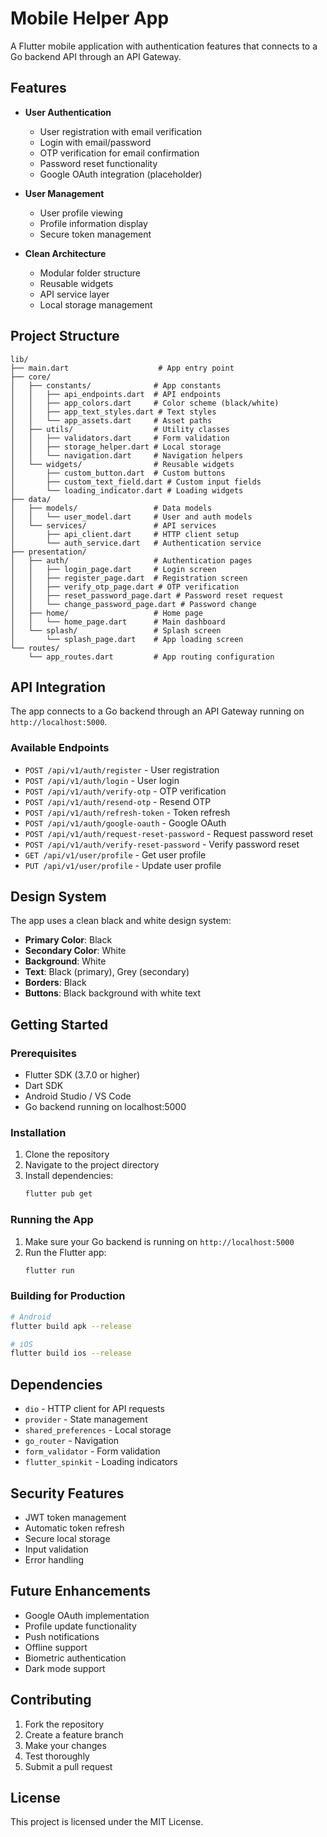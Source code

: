 # Mobile Helper App

A Flutter mobile application with authentication features that connects to a Go backend API through an API Gateway.

## Features

- **User Authentication**

  - User registration with email verification
  - Login with email/password
  - OTP verification for email confirmation
  - Password reset functionality
  - Google OAuth integration (placeholder)

- **User Management**

  - User profile viewing
  - Profile information display
  - Secure token management

- **Clean Architecture**
  - Modular folder structure
  - Reusable widgets
  - API service layer
  - Local storage management

## Project Structure

```
lib/
├── main.dart                    # App entry point
├── core/
│   ├── constants/              # App constants
│   │   ├── api_endpoints.dart  # API endpoints
│   │   ├── app_colors.dart     # Color scheme (black/white)
│   │   ├── app_text_styles.dart # Text styles
│   │   └── app_assets.dart     # Asset paths
│   ├── utils/                  # Utility classes
│   │   ├── validators.dart     # Form validation
│   │   ├── storage_helper.dart # Local storage
│   │   └── navigation.dart     # Navigation helpers
│   └── widgets/                # Reusable widgets
│       ├── custom_button.dart  # Custom buttons
│       ├── custom_text_field.dart # Custom input fields
│       └── loading_indicator.dart # Loading widgets
├── data/
│   ├── models/                 # Data models
│   │   └── user_model.dart     # User and auth models
│   └── services/               # API services
│       ├── api_client.dart     # HTTP client setup
│       └── auth_service.dart   # Authentication service
├── presentation/
│   ├── auth/                   # Authentication pages
│   │   ├── login_page.dart     # Login screen
│   │   ├── register_page.dart  # Registration screen
│   │   ├── verify_otp_page.dart # OTP verification
│   │   ├── reset_password_page.dart # Password reset request
│   │   └── change_password_page.dart # Password change
│   ├── home/                   # Home page
│   │   └── home_page.dart      # Main dashboard
│   └── splash/                 # Splash screen
│       └── splash_page.dart    # App loading screen
└── routes/
    └── app_routes.dart         # App routing configuration
```

## API Integration

The app connects to a Go backend through an API Gateway running on `http://localhost:5000`.

### Available Endpoints

- `POST /api/v1/auth/register` - User registration
- `POST /api/v1/auth/login` - User login
- `POST /api/v1/auth/verify-otp` - OTP verification
- `POST /api/v1/auth/resend-otp` - Resend OTP
- `POST /api/v1/auth/refresh-token` - Token refresh
- `POST /api/v1/auth/google-oauth` - Google OAuth
- `POST /api/v1/auth/request-reset-password` - Request password reset
- `POST /api/v1/auth/verify-reset-password` - Verify password reset
- `GET /api/v1/user/profile` - Get user profile
- `PUT /api/v1/user/profile` - Update user profile

## Design System

The app uses a clean black and white design system:

- **Primary Color**: Black
- **Secondary Color**: White
- **Background**: White
- **Text**: Black (primary), Grey (secondary)
- **Borders**: Black
- **Buttons**: Black background with white text

## Getting Started

### Prerequisites

- Flutter SDK (3.7.0 or higher)
- Dart SDK
- Android Studio / VS Code
- Go backend running on localhost:5000

### Installation

1. Clone the repository
2. Navigate to the project directory
3. Install dependencies:
   ```bash
   flutter pub get
   ```

### Running the App

1. Make sure your Go backend is running on `http://localhost:5000`
2. Run the Flutter app:
   ```bash
   flutter run
   ```

### Building for Production

```bash
# Android
flutter build apk --release

# iOS
flutter build ios --release
```

## Dependencies

- `dio` - HTTP client for API requests
- `provider` - State management
- `shared_preferences` - Local storage
- `go_router` - Navigation
- `form_validator` - Form validation
- `flutter_spinkit` - Loading indicators

## Security Features

- JWT token management
- Automatic token refresh
- Secure local storage
- Input validation
- Error handling

## Future Enhancements

- Google OAuth implementation
- Profile update functionality
- Push notifications
- Offline support
- Biometric authentication
- Dark mode support

## Contributing

1. Fork the repository
2. Create a feature branch
3. Make your changes
4. Test thoroughly
5. Submit a pull request

## License

This project is licensed under the MIT License.
